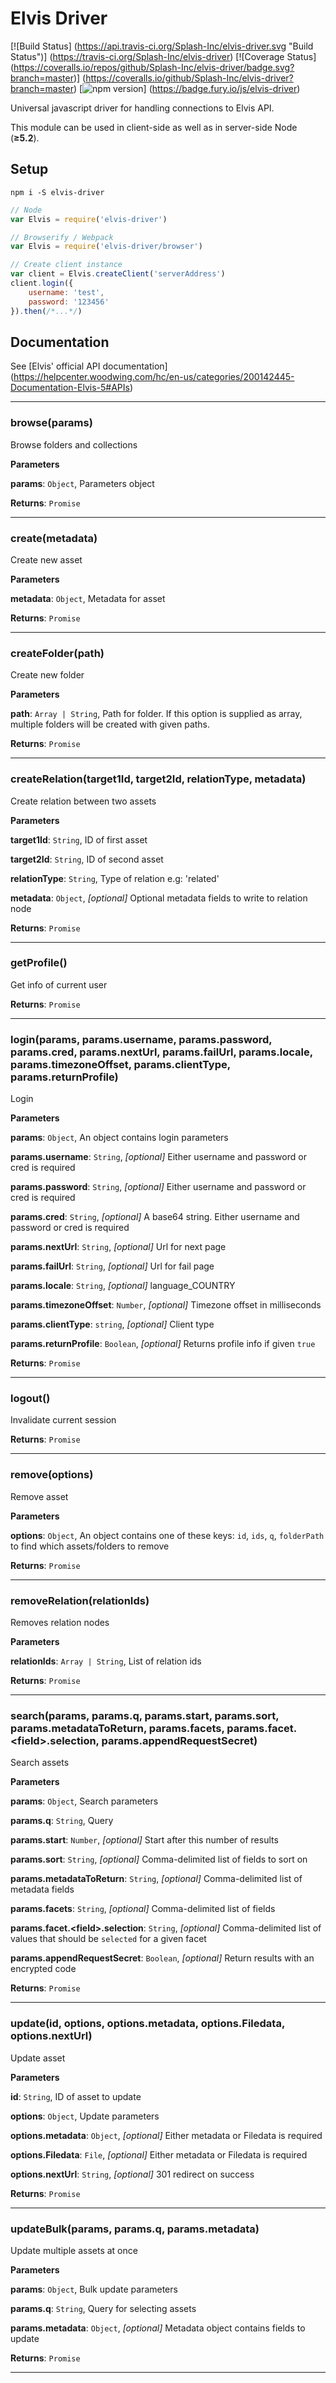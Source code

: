 # Elvis Driver

[![Build Status]
(https://api.travis-ci.org/Splash-Inc/elvis-driver.svg "Build Status")]
(https://travis-ci.org/Splash-Inc/elvis-driver)
[![Coverage Status]
(https://coveralls.io/repos/github/Splash-Inc/elvis-driver/badge.svg?branch=master)]
(https://coveralls.io/github/Splash-Inc/elvis-driver?branch=master)
[![npm version](https://badge.fury.io/js/elvis-driver.svg "Npm Version")]
(https://badge.fury.io/js/elvis-driver)

Universal javascript driver for handling connections to Elvis API.

This module can be used in client-side as well as in server-side Node
(**≥5.2**).

## Setup

```
npm i -S elvis-driver
```

```js
// Node
var Elvis = require('elvis-driver')

// Browserify / Webpack
var Elvis = require('elvis-driver/browser')

// Create client instance
var client = Elvis.createClient('serverAddress')
client.login({
    username: 'test',
    password: '123456'
}).then(/*...*/)
```

## Documentation

See [Elvis' official API documentation]
(https://helpcenter.woodwing.com/hc/en-us/categories/200142445-Documentation-Elvis-5#APIs)

* * *

### browse(params) 

Browse folders and collections

**Parameters**

**params**: `Object`, Parameters object

**Returns**: `Promise`



* * *

### create(metadata) 

Create new asset

**Parameters**

**metadata**: `Object`, Metadata for asset

**Returns**: `Promise`



* * *

### createFolder(path) 

Create new folder

**Parameters**

**path**: `Array | String`, Path for folder. If this option is supplied as
 array, multiple folders will be created with given paths.

**Returns**: `Promise`



* * *

### createRelation(target1Id, target2Id, relationType, metadata) 

Create relation between two assets

**Parameters**

**target1Id**: `String`, ID of first asset

**target2Id**: `String`, ID of second asset

**relationType**: `String`, Type of relation e.g: 'related'

**metadata**: `Object`, _[optional]_ Optional metadata fields to write to relation node

**Returns**: `Promise`



* * *

### getProfile() 

Get info of current user

**Returns**: `Promise`



* * *

### login(params, params.username, params.password, params.cred, params.nextUrl, params.failUrl, params.locale, params.timezoneOffset, params.clientType, params.returnProfile) 

Login

**Parameters**

**params**: `Object`, An object contains login parameters

**params.username**: `String`, _[optional]_ Either username and password or cred is required

**params.password**: `String`, _[optional]_ Either username and password or cred is required

**params.cred**: `String`, _[optional]_ A base64 string. Either username and password or cred is required

**params.nextUrl**: `String`, _[optional]_ Url for next page

**params.failUrl**: `String`, _[optional]_ Url for fail page

**params.locale**: `String`, _[optional]_ language_COUNTRY

**params.timezoneOffset**: `Number`, _[optional]_ Timezone offset in milliseconds

**params.clientType**: `string`, _[optional]_ Client type

**params.returnProfile**: `Boolean`, _[optional]_ Returns profile info if given `true`

**Returns**: `Promise`



* * *

### logout() 

Invalidate current session

**Returns**: `Promise`



* * *

### remove(options) 

Remove asset

**Parameters**

**options**: `Object`, An object contains one of these keys:
 `id`, `ids`, `q`, `folderPath` to find which assets/folders to remove

**Returns**: `Promise`



* * *

### removeRelation(relationIds) 

Removes relation nodes

**Parameters**

**relationIds**: `Array | String`, List of relation ids

**Returns**: `Promise`



* * *

### search(params, params.q, params.start, params.sort, params.metadataToReturn, params.facets, params.facet.&lt;field&gt;.selection, params.appendRequestSecret) 

Search assets

**Parameters**

**params**: `Object`, Search parameters

**params.q**: `String`, Query

**params.start**: `Number`, _[optional]_ Start after this number of results

**params.sort**: `String`, _[optional]_ Comma-delimited list of fields to sort on

**params.metadataToReturn**: `String`, _[optional]_ Comma-delimited list of metadata fields

**params.facets**: `String`, _[optional]_ Comma-delimited list of fields

**params.facet.&lt;field&gt;.selection**: `String`, _[optional]_ Comma-delimited list of values that should be `selected` for a given facet

**params.appendRequestSecret**: `Boolean`, _[optional]_ Return results with an encrypted code

**Returns**: `Promise`



* * *

### update(id, options, options.metadata, options.Filedata, options.nextUrl) 

Update asset

**Parameters**

**id**: `String`, ID of asset to update

**options**: `Object`, Update parameters

**options.metadata**: `Object`, _[optional]_ Either metadata or Filedata is required

**options.Filedata**: `File`, _[optional]_ Either metadata or Filedata is required

**options.nextUrl**: `String`, _[optional]_ 301 redirect on success

**Returns**: `Promise`



* * *

### updateBulk(params, params.q, params.metadata) 

Update multiple assets at once

**Parameters**

**params**: `Object`, Bulk update parameters

**params.q**: `String`, Query for selecting assets

**params.metadata**: `Object`, _[optional]_ Metadata object contains fields to update

**Returns**: `Promise`



* * *










